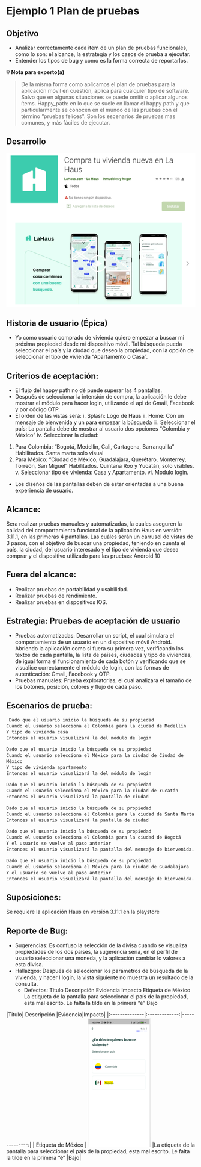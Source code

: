 # Ejemplo 1 Plan de pruebas

## Objetivo

* Analizar correctamente cada item de un plan de pruebas funcionales, como lo son: el alcance, la estrategia y los casos de prueba  a ejecutar.
* Entender los tipos de bug y como es la forma correcta de reportarlos.

**💡 Nota para experto(a)**
> De la misma forma como aplicamos el plan de pruebas para la aplicación móvil en cuestión, aplica para cualquier tipo de software. Salvo que en algunas situaciones se puede omitir o aplicar algunos ítems.
>Happy_path: en lo que se suele en llamar el happy path y que particularmente se conocen en el mundo de las pruebas con el término “pruebas felices". Son los escenarios de pruebas mas comunes, y más fáciles de ejecutar. 

## Desarrollo

 <img src="https://github.com/beduExpert/SW-Testing-Fundamentals-2021/blob/main/Sesion-07/Ejemplo-01/assets/ejmplo_plan%20de%20pruebas1.png">

## Historia de usuario (Épica)
-	Yo como usuario comprado de vivienda quiero empezar a buscar mi próxima propiedad desde mi dispositivo móvil. Tal búsqueda pueda seleccionar el país y la ciudad que deseo la propiedad, con la opción de seleccionar el tipo de vivienda “Apartamento o Casa”.

## Criterios de aceptación:
-	El flujo del happy path no dé puede superar las 4 pantallas.
-	Después de seleccionar la intensión de compra, la aplicación le debe mostrar el módulo para hacer login, utilizando el api de Gmail, Facebook y por código OTP.
-	El orden de las vistas será:
  i.	Splash: Logo de Haus
  ii.	Home: Con un mensaje de bienvenida y un para empezar la búsqueda
  iii.	Seleccionar el país: La pantalla debe de mostrar al usuario dos opciones “Colombia y México”
  iv.	Seleccionar la ciudad: 
  1.	Para Colombia: “Bogotá, Medellín, Cali, Cartagena, Barranquilla” Habilitados. Santa marta solo visual
  2.	Para México: “Ciudad de México, Guadalajara, Querétaro, Monterrey, Torreón, San Miguel” Habilitados. Quintana Roo y Yucatán, solo visibles.
  v.	Seleccionar tipo de vivienda: Casa y Apartamento.
  vi.	Modulo login.
-	 Los diseños de las pantallas deben de estar orientadas a una buena experiencia de usuario.

## Alcance:
Sera realizar pruebas manuales y automatizadas, la cuales aseguren la calidad del comportamiento funcional de la aplicación Haus en versión 3.11.1, en las primeras 4 pantallas. Las cuáles serán un carrusel de vistas de 3 pasos, con el objetivo de buscar una propiedad, teniendo en cuenta el país, la ciudad, del usuario interesado y el tipo de vivienda que desea comprar y el dispositivo utilizado para las pruebas: Android 10

## Fuera del alcance:

- Realizar pruebas de portabilidad y usabilidad.
- Realizar pruebas de rendimiento.
- Realizar pruebas en dispositivos IOS.

## Estrategia: Pruebas de aceptación de usuario

-	Pruebas automatizadas: Desarrollar un script, el cual simulara el comportamiento de un usuario en un dispositivo móvil Android. Abriendo la aplicación como si fuera su primera vez, verificando los textos de cada pantalla, la lista de países, ciudades y tipo de viviendas, de igual forma el funcionamiento de cada botón y verificando que se visualice correctamente el módulo de login, con las formas de autenticación: Gmail, Facebook y OTP.
-	Pruebas manuales: Prueba exploratorias, el cual analizara el tamaño de los botones, posición, colores y flujo de cada paso. 


## Escenarios de prueba:
```
 Dado que el usuario inicio la búsqueda de su propiedad
Cuando el usuario selecciona el Colombia para la ciudad de Medellín
Y tipo de vivienda casa
Entonces el usuario visualizará la del módulo de login
```

```
Dado que el usuario inicio la búsqueda de su propiedad
Cuando el usuario selecciona el México para la ciudad de Ciudad de México
Y tipo de vivienda apartamento
Entonces el usuario visualizará la del módulo de login
```
```
Dado que el usuario inicio la búsqueda de su propiedad
Cuando el usuario selecciona el México para la ciudad de Yucatán 
Entonces el usuario visualizará la pantalla de ciudad
```
```
Dado que el usuario inicio la búsqueda de su propiedad
Cuando el usuario selecciona el Colombia para la ciudad de Santa Marta 
Entonces el usuario visualizará la pantalla de ciudad
```
```
Dado que el usuario inicio la búsqueda de su propiedad
Cuando el usuario selecciona el Colombia para la ciudad de Bogotá 
Y el usuario se vuelve al paso anterior
Entonces el usuario visualizará la pantalla del mensaje de bienvenida.
```
```
Dado que el usuario inicio la búsqueda de su propiedad
Cuando el usuario selecciona el México para la ciudad de Guadalajara 
Y el usuario se vuelve al paso anterior
Entonces el usuario visualizará la pantalla del mensaje de bienvenida.
```
## Suposiciones: 
Se requiere la aplicación Haus en versión 3.11.1 en la playstore

## Reporte de Bug:
- Sugerencias: Es confuso la selección de la divisa cuando se visualiza propiedades de los dos países, la sugerencia seria, en el perfil de usuario seleccionar una moneda, y la aplicación cambiar lo valores a esta divisa.
- 	Hallazgos: Después de seleccionar los parámetros de búsqueda de la vivienda, y hacer l	login, la vista siguiente no muestra un resultado de la consulta. 
	- Defectos: 
Titulo	Descripción	Evidencia	Impacto
Etiqueta de México	La etiqueta de la pantalla para seleccionar el país de la propiedad, esta mal escrito. Le falta la tilde en la primera “é” 	 	Bajo


|Titulo| Descripción |Evidencia|Impacto|
|:--------------|:-------------:|--------------:|
| Etiqueta de México |   <img src="https://github.com/beduExpert/SW-Testing-Fundamentals-2021/blob/main/Sesion-07/Ejemplo-01/assets/ejmplo_plan%20de%20pruebas2.png"> |La etiqueta de la pantalla para seleccionar el país de la propiedad, esta mal escrito. Le falta la tilde en la primera “é” |Bajo|
